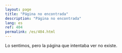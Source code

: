 ```yaml
---
layout: page
title: "Página no encontrada"
description: "Página no encontrada"
lang: es
ref: 404
permalink: /es/404.html
---
```


Lo sentimos, pero la página que intentaba ver no existe.
